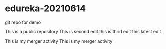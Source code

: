 # edureka-20210614
git repo for demo

This is a public repository
This is second edit
this is thrid edit
this latest edit

This is my merger activity
This is my merger activity

